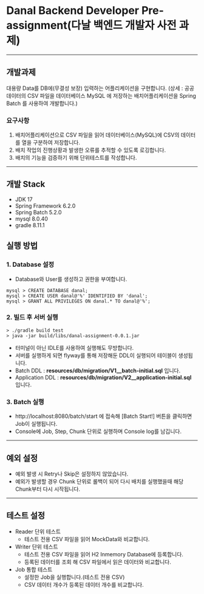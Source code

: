# Danal Backend Developer Pre-assignment(다날 백엔드 개발자 사전 과제)

---

## 개발과제
대용량 Data를 DB에(무결성 보장) 입력하는 어플리케이션을 구현합니다.
(상세 : 공공데이터의 CSV 파일을 데이터베이스 MySQL 에 저장하는 배치어플리케이션을 Spring Batch 를 사용하여 개발합니다.)

### 요구사항
1. 배치어플리케이션으로 CSV 파일을 읽어 데이터베이스(MySQL)에 CSV의 데이터를 열을 구분하여 저장합니다.
2. 배치 작업의 진행상황과 발생한 오류를 추적할 수 있도록 로깅합니다.
3. 배치의 기능을 검증하기 위해 단위테스트를 작성합니다.

---

## 개발 Stack
- JDK 17
- Spring Framework 6.2.0
- Spring Batch 5.2.0
- mysql 8.0.40
- gradle 8.11.1

## 실행 방법
### 1. Database 설정
- Database와 User를 생성하고 권한을 부여합니다.
```
mysql > CREATE DATABASE danal;
mysql > CREATE USER danal@'%' IDENTIFIED BY 'danal';
mysql > GRANT ALL PRIVILEGES ON danal.* TO danal@'%';
```

### 2. 빌드 후 서버 실행
```
> ./gradle build test
> java -jar build/libs/danal-assignment-0.0.1.jar
```
- 터미널이 아닌 IDLE를 사용하여 실행해도 무방합니다.
- 서버를 실행하게 되면 flyway를 통해 저장해둔 DDL이 실행되어 테이블이 생성됩니다.
- Batch DDL : **resources/db/migration/V1__batch-initial.sql** 입니다.
- Application DDL : **resources/db/migration/V2__application-initial.sql** 입니다.

### 3. Batch 실행
- http://localhost:8080/batch/start 에 접속해 [Batch Start!] 버튼을 클릭하면 Job이 실행됩니다.
- Console에 Job, Step, Chunk 단위로 실행하며 Console log를 남깁니다.

---

## 예외 설정
- 예외 발생 시 Retry나 Skip은 설정하지 않았습니다.
- 예외가 발생할 경우 Chunk 단위로 롤백이 되어 다시 배치를 실행했을때 해당 Chunk부터 다시 시작됩니다.

---

## 테스트 설정
- Reader 단위 테스트
  - 테스트 전용 CSV 파일을 읽어 MockData와 비교합니다.
- Writer 단위 테스트
  - 테스트 전용 CSV 파일을 읽어 H2 Inmemory Database에 등록합니다.
  - 등록된 데이터를 조회 해 CSV 파일에서 읽은 데이터와 비교합니다.
- Job 통합 테스트
  - 설정한 Job을 실행합니다.(테스트 전용 CSV)
  - CSV 데이터 개수가 등록된 데이터 개수를 비교합니다.
